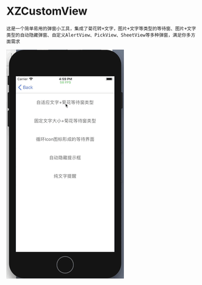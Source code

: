 # XZCustomView
    这是一个简单易用的弹窗小工具，集成了菊花转+文字，图片+文字等类型的等待窗、图片+文字类型的自动隐藏弹窗、自定义AlertView、PickView、SheetView等多种弹窗，满足你多方面需求


![image](https://github.com/XZPersonalTest/Resources/blob/master/XZCustomView/waiting01.gif)

